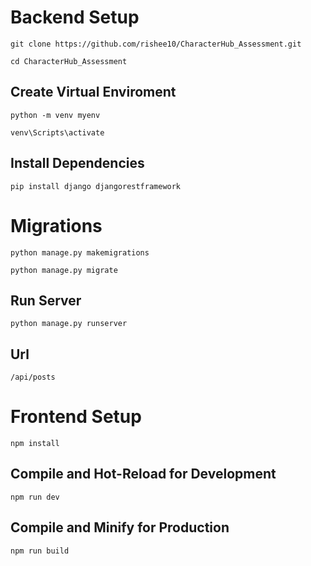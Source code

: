 # Backend Setup

```git clone https://github.com/rishee10/CharacterHub_Assessment.git```

```cd CharacterHub_Assessment```

## Create Virtual Enviroment 

```python -m venv myenv```

```venv\Scripts\activate```

## Install Dependencies

```pip install django djangorestframework```

# Migrations

```python manage.py makemigrations```

```python manage.py migrate```

## Run Server

```python manage.py runserver```

## Url

```/api/posts```

# Frontend Setup

```npm install```

## Compile and Hot-Reload for Development

```npm run dev```

## Compile and Minify for Production

```npm run build```

